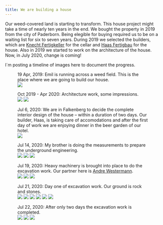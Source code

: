 ```yaml
---
title: We are building a house
---
```

Our weed-covered land is starting to transform. This house project might take a time of nearly ten years in the end. We bought the property in 2019 from the city of Paderborn. Being elegible for buying required us to be on a waiting list for six to seven years. During 2019 we selected the builders, which are  [Knecht Fertigkeller](https://www.fertigkeller.de/de/) for the cellar and [Haas Fertigbau](https://haas-fertighaus.de) for the house. Also in 2019 we started to work on the architecture of the house. Now, in July 2020, change is coming!

I´m posting a timeline of images here to document the progress.

<figure>
<figcaption>19 Apr, 2019: Emil is running across a weed field. This is the place where we are going to build our house.</figcaption>
<img src="/img/house/DSCF3529.jpg">
</figure>

<figure>
<figcaption>Oct 2019 - Apr 2020: Architecture work, some impressions.</figcaption>
<img src="/img/house/facade.png">
<img src="/img/house/ground-floor.png">
</figure>

<figure>
<figcaption>Jul 6, 2020: We are in Falkenberg to decide the complete interior design of the house – within a duration of two days. Our builder, Haas, is taking care of accomodations and after the first day of work we are enjoying dinner in the beer garden of our hotel.</figcaption>
<img src="/img/house/IMG_1356.jpg" >
</figure>

<figure>
<figcaption>Jul 14, 2020: My brother is doing the measurements to prepare the underground engineering.</figcaption>
<img src="/img/house/IMG_1387.jpg">
<img src="/img/house/IMG_1392.jpg">
<img src="/img/house/IMG_1393.jpg">
</figure>

<figure>
<figcaption>Jul 19, 2020: Heavy machinery is brought into place to do the excavation work. Our partner here is <a href="https://westermann-paderborn.de">Andre Westermann</a>.</figcaption>
<img src="/img/house/IMG_1406.jpg">
<img src="/img/house/IMG_1403.jpg">
<img src="/img/house/IMG_1410.jpg">
</figure>

<figure>
<figcaption>Jul 21, 2020: Day one of excavation work. Our ground is rock and stones.</figcaption>
<img src="/img/house/IMG_1432.jpg">
<img src="/img/house/IMG_1451.jpg">
<img src="/img/house/IMG_1457.jpg">
<img src="/img/house/IMG_1460.jpg">
<img src="/img/house/IMG_1463.jpg">
<img src="/img/house/IMG_1461.jpg">
</figure>

<figure>
<figcaption>Jul 22, 2020: After only two days the excavation work is completed.</figcaption>
<img src="/img/house/IMG_1468.jpg">
<img src="/img/house/IMG_1471.jpg">
<img src="/img/house/IMG_1474.jpg">
</figure>